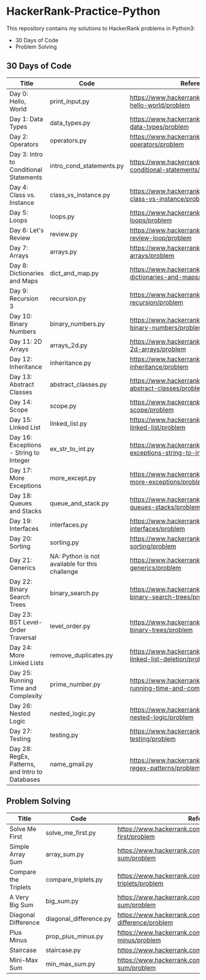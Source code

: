 # HackerRank-Practice-Python

This repository contains my solutions to HackerRank problems in Python3:

* 30 Days of Code
* Problem Solving

## 30 Days of Code



Title        | Code      | Reference
------------ | --------- | ---------
Day 0: Hello, World | print_input.py | https://www.hackerrank.com/challenges/30-hello-world/problem
Day 1: Data Types | data_types.py |  https://www.hackerrank.com/challenges/30-data-types/problem
Day 2: Operators | operators.py |  https://www.hackerrank.com/challenges/30-operators/problem
Day 3: Intro to Conditional Statements | intro_cond_statements.py |  https://www.hackerrank.com/challenges/30-conditional-statements/problem
Day 4: Class vs. Instance | class_vs_instance.py |  https://www.hackerrank.com/challenges/30-class-vs-instance/problem
Day 5: Loops | loops.py |  https://www.hackerrank.com/challenges/30-loops/problem
Day 6: Let's Review | review.py |  https://www.hackerrank.com/challenges/30-review-loop/problem
Day 7: Arrays | arrays.py |  https://www.hackerrank.com/challenges/30-arrays/problem
Day 8: Dictionaries and Maps | dict_and_map.py |  https://www.hackerrank.com/challenges/30-dictionaries-and-maps/problem
Day 9: Recursion 3 | recursion.py |  https://www.hackerrank.com/challenges/30-recursion/problem
Day 10: Binary Numbers | binary_numbers.py |  https://www.hackerrank.com/challenges/30-binary-numbers/problem
Day 11: 2D Arrays | arrays_2d.py |  https://www.hackerrank.com/challenges/30-2d-arrays/problem
Day 12: Inheritance | inheritance.py |  https://www.hackerrank.com/challenges/30-inheritance/problem
Day 13: Abstract Classes | abstract_classes.py |  https://www.hackerrank.com/challenges/30-abstract-classes/problem
Day 14: Scope | scope.py |  https://www.hackerrank.com/challenges/30-scope/problem
Day 15: Linked List | linked_list.py |  https://www.hackerrank.com/challenges/30-linked-list/problem
Day 16: Exceptions - String to Integer | ex_str_to_int.py |  https://www.hackerrank.com/challenges/30-exceptions-string-to-integer/problem
Day 17: More Exceptions | more_except.py |  https://www.hackerrank.com/challenges/30-more-exceptions/problem
Day 18: Queues and Stacks | queue_and_stack.py |  https://www.hackerrank.com/challenges/30-queues-stacks/problem
Day 19: Interfaces | interfaces.py |  https://www.hackerrank.com/challenges/30-interfaces/problem
Day 20: Sorting | sorting.py |  https://www.hackerrank.com/challenges/30-sorting/problem
Day 21: Generics | NA: Python is not available for this challenge |  https://www.hackerrank.com/challenges/30-generics/problem
Day 22: Binary Search Trees | binary_search.py |  https://www.hackerrank.com/challenges/30-binary-search-trees/problem
Day 23: BST Level-Order Traversal | level_order.py |  https://www.hackerrank.com/challenges/30-binary-trees/problem
Day 24: More Linked Lists | remove_duplicates.py |  https://www.hackerrank.com/challenges/30-linked-list-deletion/problem
Day 25: Running Time and Complexity | prime_number.py |  https://www.hackerrank.com/challenges/30-running-time-and-complexity/problem
Day 26: Nested Logic | nested_logic.py |  https://www.hackerrank.com/challenges/30-nested-logic/problem
Day 27: Testing | testing.py |  https://www.hackerrank.com/challenges/30-testing/problem
Day 28: RegEx, Patterns, and Intro to Databases | name_gmail.py |  https://www.hackerrank.com/challenges/30-regex-patterns/problem

## Problem Solving

Title        | Code      | Reference
------------ | --------- | ---------
Solve Me First | solve_me_first.py |  https://www.hackerrank.com/challenges/solve-me-first/problem
Simple Array Sum| array_sum.py |  https://www.hackerrank.com/challenges/simple-array-sum/problem
Compare the Triplets| compare_triplets.py |  https://www.hackerrank.com/challenges/compare-the-triplets/problem
A Very Big Sum| big_sum.py |  https://www.hackerrank.com/challenges/a-very-big-sum/problem
Diagonal Difference| diagonal_difference.py |  https://www.hackerrank.com/challenges/diagonal-difference/problem
Plus Minus| prop_plus_minus.py |  https://www.hackerrank.com/challenges/plus-minus/problem
Staircase| staircase.py |  https://www.hackerrank.com/challenges/staircase/problem
Mini-Max Sum| min_max_sum.py |  https://www.hackerrank.com/challenges/mini-max-sum/problem
